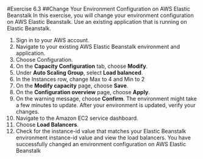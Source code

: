 #Exercise 6.3
##Change Your Environment Configuration on AWS Elastic Beanstalk
In this exercise, you will change your environment configuration on AWS Elastic
Beanstalk. Use an existing application that is running on Elastic Beanstalk.
1. Sign in to your AWS account.
2. Navigate to your existing AWS Elastic Beanstalk environment and application.
3. Choose Configuration.
4. On the **Capacity Configuration** tab, choose **Modify**.
5. Under **Auto Scaling Group**, select **Load balanced**.
6. In the Instances row, change Max to 4 and Min to 2
7. On the **Modify capacity** page, choose **Save**.
8. On the **Configuration overview** page, choose **Apply**.
9. On the warning message, choose **Confirm**.
The environment might take a few minutes to update. After your environment is
updated, verify your changes.
10. Navigate to the Amazon EC2 service dashboard.
11. Choose **Load Balancers**.
12. Check for the instance-id value that matches your Elastic Beanstalk environment
instance-id value and view the load balancers.
You have successfully changed an environment configuration on AWS Elastic Beanstalk

